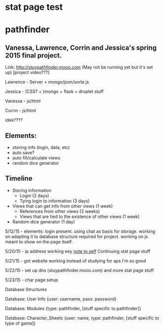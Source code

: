 stat page test
=======
# pathfinder
Vanessa, Lawrence, Corrin and Jessica's spring 2015 final project.
----
Link: <a href="http://stuypathfinder.mooo.com">http://stuypathfinder.mooo.com</a> (May not be running yet but it's set up)
[project video???]

Lawrence - Server + mongo/json/sorta js

Jessica - (CSS? + )mongo + flask + droplet stuff

Vanessa - js/html

Corrin - js/html

idek????

Elements:
------
* storing info (login, data, etc)
 * auto save?
* auto fill/calculate views
* random dice generator

Timeline
-----
* Storing information
  *	Login (2 days)
  *	Tying login to information (3 days)
* Views that can get info from other views (1 week)
  *	References from other views (2 weeks)
  *	Views that are tied to the existence of other views (1 week)
* Random dice generator (1 day)

5/12/15 - elements: login present. using chat as basis for storage. working on adapting it to database structure required for project. working on js meant to show on the page itself.

5/20/15 - ip address working eey
<a href = "http://freedns.afraid.org/subdomain/">note to self</a> Continuing stat page stuff

5/21/15 - got website working instead of studying for aps I'm so good

5/22/15 - set up dns (stuypathfinder.mooo.com) and more stat page stuff

5/23/15 - char page setup


Database Structures

Database: User Info
{user: username,
pass: password}

Database: Modules
{type: pathfinder,
[stuff specific to pathfinder]}

Database: Character_Sheets
{user: name, 
type: pathfinder,
[stuff specific to type of game]}
